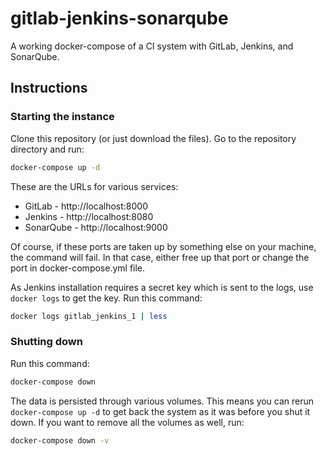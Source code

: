 # gitlab-jenkins-sonarqube
A working docker-compose of a CI system with GitLab, Jenkins, and SonarQube.

## Instructions

### Starting the instance

Clone this repository (or just download the files). Go to the repository directory and run:

```bash
docker-compose up -d
```

These are the URLs for various services:
* GitLab - http://localhost:8000
* Jenkins - http://localhost:8080
* SonarQube - http://localhost:9000

Of course, if these ports are taken up by something else on your machine, the command will fail. In that case, either free up that port or change the port in docker-compose.yml file.

As Jenkins installation requires a secret key which is sent to the logs, use `docker logs` to get the key. Run this command:

```bash
docker logs gitlab_jenkins_1 | less
```

### Shutting down

Run this command:

```bash
docker-compose down
```

The data is persisted through various volumes. This means you can rerun `docker-compose up -d` to get back the system as it was before you shut it down. If you want to remove all the volumes as well, run:

```bash
docker-compose down -v
```
